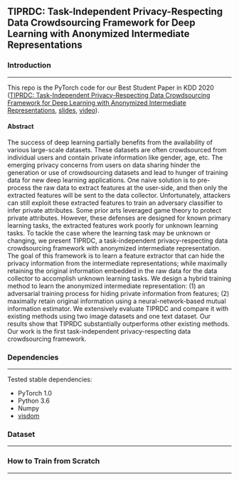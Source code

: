 ## TIPRDC: Task-Independent Privacy-Respecting Data Crowdsourcing Framework for Deep Learning with Anonymized Intermediate Representations
### Introduction
---
This repo is the PyTorch code for our Best Student Paper in KDD 2020 ([TIPRDC: Task-Independent Privacy-Respecting Data Crowdsourcing Framework for Deep Learning with Anonymized Intermediate Representations](https://dl.acm.org/doi/abs/10.1145/3394486.3403125), [slides](https://sites.duke.edu/angli/files/2020/12/KDD20_AngLi.pdf), [video](https://youtu.be/60FPYqXmYgU)).

#### Abstract
The success of deep learning partially benefits from the availability of various large-scale datasets. These datasets are often crowdsourced from individual users and contain private information like gender, age, etc. The emerging privacy concerns from users on data sharing hinder the generation or use of crowdsourcing datasets and lead to hunger of training data for new deep learning applications. One naive solution is to pre-process the raw data to extract features at the user-side, and then only the extracted features will be sent to the data collector. Unfortunately, attackers can still exploit these extracted features to train an adversary classifier to infer private attributes. Some prior arts leveraged game theory to protect private attributes. However, these defenses are designed for known primary learning tasks, the extracted features work poorly for unknown learning tasks. To tackle the case where the learning task may be unknown or changing, we present TIPRDC, a task-independent privacy-respecting data crowdsourcing framework with anonymized intermediate representation. The goal of this framework is to learn a feature extractor that can hide the privacy information from the intermediate representations; while maximally retaining the original information embedded in the raw data for the data collector to accomplish unknown learning tasks. We design a hybrid training method to learn the anonymized intermediate representation: (1) an adversarial training process for hiding private information from features; (2) maximally retain original information using a neural-network-based mutual information estimator. We extensively evaluate TIPRDC and compare it with existing methods using two image datasets and one text dataset. Our results show that TIPRDC substantially outperforms other existing methods. Our work is the first task-independent privacy-respecting data crowdsourcing framework.



### Dependencies
---
Tested stable dependencies:
* PyTorch 1.0
* Python 3.6
* Numpy
* [visdom](https://github.com/facebookresearch/visdom)

### Dataset
---


### How to Train from Scratch
---
